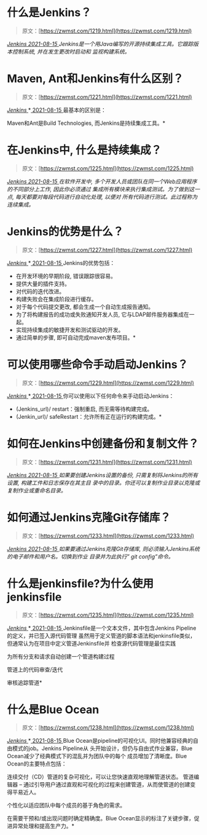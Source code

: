 <!--yml
category: 未分类
date: 0001-01-01 00:00:00
-->

# 什么是Jenkins？

> 原文：[https://zwmst.com/1219.html](https://zwmst.com/1219.html)

   [ *Jenkins* ](https://zwmst.com/jenkins)*[ <time datetime="2021-08-15T10:46:41+08:00"> 2021-08-15 </time> ](https://zwmst.com/1219.html)  Jenkins是一个用Java编写的开源持续集成工具。它跟踪版本控制系统, 并在发生更改时启动和 监视构建系统。*
<!--yml
category: 未分类
date: 0001-01-01 00:00:00
-->

# Maven, Ant和Jenkins有什么区别？

> 原文：[https://zwmst.com/1221.html](https://zwmst.com/1221.html)

   [ *Jenkins* ](https://zwmst.com/jenkins)*[ <time datetime="2021-08-15T10:46:53+08:00"> 2021-08-15 </time> ](https://zwmst.com/1221.html)  最基本的区别是：

Maven和Ant是Build Technologies, 而Jenkins是持续集成工具。*
<!--yml
category: 未分类
date: 0001-01-01 00:00:00
-->

# 在Jenkins中, 什么是持续集成？

> 原文：[https://zwmst.com/1225.html](https://zwmst.com/1225.html)

   [ *Jenkins* ](https://zwmst.com/jenkins)*[ <time datetime="2021-08-15T10:47:20+08:00"> 2021-08-15 </time> ](https://zwmst.com/1225.html)  在软件开发中, 多个开发人员或团队在同一个Web应用程序的不同部分上工作, 因此你必须通过 集成所有模块来执行集成测试。为了做到这一点, 每天都要对每段代码进行自动化处理, 以便对 所有代码进行测试。此过程称为连续集成。*
<!--yml
category: 未分类
date: 0001-01-01 00:00:00
-->

# Jenkins的优势是什么？

> 原文：[https://zwmst.com/1227.html](https://zwmst.com/1227.html)

   [ *Jenkins* ](https://zwmst.com/jenkins)*[ <time datetime="2021-08-15T10:47:32+08:00"> 2021-08-15 </time> ](https://zwmst.com/1227.html)  Jenkins的优势包括：

*   在开发环境的早期阶段, 错误跟踪很容易。
*   提供大量的插件支持。
*   对代码的迭代改进。
*   构建失败会在集成阶段进行缓存。
*   对于每个代码提交更改, 都会生成一个自动生成报告通知。
*   为了将构建报告的成功或失败通知开发人员, 它与LDAP邮件服务器集成在一起。
*   实现持续集成的敏捷开发和测试驱动的开发。
*   通过简单的步骤, 即可自动完成maven发布项目。*
<!--yml
category: 未分类
date: 0001-01-01 00:00:00
-->

# 可以使用哪些命令手动启动Jenkins？

> 原文：[https://zwmst.com/1229.html](https://zwmst.com/1229.html)

   [ *Jenkins* ](https://zwmst.com/jenkins)*[ <time datetime="2021-08-15T10:48:19+08:00"> 2021-08-15 </time> ](https://zwmst.com/1229.html)  你可以使用以下任何命令来手动启动Jenkins：

*   (Jenkins_url)/ restart：强制重启, 而无需等待构建完成。
*   (Jenkin_url)/ safeRestart：允许所有正在运行的构建完成。*
<!--yml
category: 未分类
date: 0001-01-01 00:00:00
-->

# 如何在Jenkins中创建备份和复制文件？

> 原文：[https://zwmst.com/1231.html](https://zwmst.com/1231.html)

   [ *Jenkins* ](https://zwmst.com/jenkins)*[ <time datetime="2021-08-15T10:48:38+08:00"> 2021-08-15 </time> ](https://zwmst.com/1231.html)  如果要创建Jenkins设置的备份, 只需复制将Jenkins的所有设置, 构建工件和日志保存在其主目 录中的目录。你还可以复制作业目录以克隆或复制作业或重命名目录。*
<!--yml
category: 未分类
date: 0001-01-01 00:00:00
-->

# 如何通过Jenkins克隆Git存储库？

> 原文：[https://zwmst.com/1233.html](https://zwmst.com/1233.html)

   [ *Jenkins* ](https://zwmst.com/jenkins)*[ <time datetime="2021-08-15T10:48:52+08:00"> 2021-08-15 </time> ](https://zwmst.com/1233.html)  如果要通过Jenkins克隆Git存储库, 则必须输入Jenkins系统的电子邮件和用户名。切换到作业 目录并为此执行” git config”命令。*
<!--yml
category: 未分类
date: 0001-01-01 00:00:00
-->

# 什么是jenkinsfile?为什么使用jenkinsfile

> 原文：[https://zwmst.com/1235.html](https://zwmst.com/1235.html)

   [ *Jenkins* ](https://zwmst.com/jenkins)*[ <time datetime="2021-08-15T10:49:23+08:00"> 2021-08-15 </time> ](https://zwmst.com/1235.html)  Jenkinsfile是一个文本文件，其中包含Jenkins Pipeline的定义，并已签入源代码管理 虽然用于定义管道的脚本语法和jenkinsfile类似，但通常认为在项目中定义管道Jenkinsfile并 检查源代码管理是最佳实践

为所有分支和请求自动创建一个管道构建过程

管道上的代码审查/迭代

审核追踪管道*
<!--yml
category: 未分类
date: 0001-01-01 00:00:00
-->

# 什么是Blue Ocean

> 原文：[https://zwmst.com/1238.html](https://zwmst.com/1238.html)

   [ *Jenkins* ](https://zwmst.com/jenkins)*[ <time datetime="2021-08-15T10:49:33+08:00"> 2021-08-15 </time> ](https://zwmst.com/1238.html)  Blue Ocean是pipeline的可视化UI。同时他兼容经典的自由模式的job。Jenkins Pipeline从 头开始设计，但仍与自由式作业兼容，Blue Ocean减少了经典模式下的混乱并为团队中的每个 成员增加了清晰度。Blue Ocean的主要特点包括：

连续交付（CD）管道的复杂可视化，可以让您快速直观地理解管道状态。 管道编辑器 – 通过引导用户通过直观和可视化的过程来创建管道，从而使管道的创建变得平易近人。

个性化以适应团队中每个成员的基于角色的需求。

在需要干预和/或出现问题时确定精确度。Blue Ocean显示的标注了关键步骤，促进异常处理和提高生产力。*